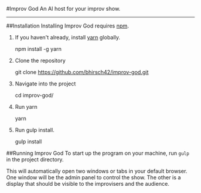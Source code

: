 #Improv God
An AI host for your improv show.

---

##Installation
Installing Improv God requires [npm](https://www.npmjs.com/).
 1. If you haven't already, install [yarn](https://code.facebook.com/posts/1840075619545360) globally.

    npm install -g yarn
 2. Clone the repository

    git clone https://github.com/bhirsch42/improv-god.git
 3. Navigate into the project
    
    cd improv-god/
 4. Run yarn

    yarn
 5. Run gulp install.

    gulp install

##Running Improv God
To start up the program on your machine, run `gulp` in the project directory.

This will automatically open two windows or tabs in your default browser. One window will be the admin panel to control the show. The other is a display that should be visible to the improvisers and the audience.
